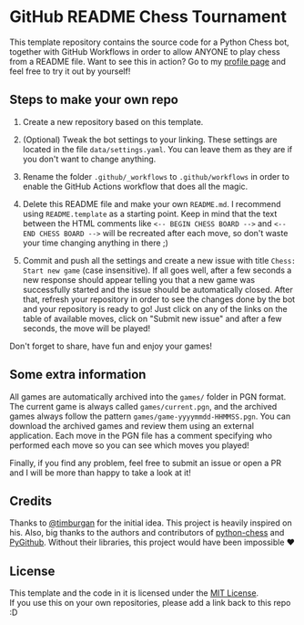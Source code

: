 # GitHub README Chess Tournament

This template repository contains the source code for a Python Chess bot, together with GitHub Workflows in order to allow ANYONE to play chess from a README file. Want to see this in action? Go to my [profile page](https://github.com/marcizhu) and feel free to try it out by yourself!


## Steps to make your own repo

1. Create a new repository based on this template.

2. (Optional) Tweak the bot settings to your linking. These settings are located in the file `data/settings.yaml`. You can leave them as they are if you don't want to change anything.

3. Rename the folder `.github/_workflows` to `.github/workflows` in order to enable the GitHub Actions workflow that does all the magic.

4. Delete this README file and make your own `README.md`. I recommend using `README.template` as a starting point. Keep in mind that the text between the HTML comments like `<-- BEGIN CHESS BOARD -->` and `<-- END CHESS BOARD -->` will be recreated after each move, so don't waste your time changing anything in there ;)

5. Commit and push all the settings and create a new issue with title `Chess: Start new game` (case insensitive). If all goes well, after a few seconds a new response should appear telling you that a new game was successfully started and the issue should be automatically closed. After that, refresh your repository in order to see the changes done by the bot and your repository is ready to go! Just click on any of the links on the table of available moves, click on "Submit new issue" and after a few seconds, the move will be played!

Don't forget to share, have fun and enjoy your games!


## Some extra information

All games are automatically archived into the `games/` folder in PGN format. The current game is always called `games/current.pgn`, and the archived games always follow the pattern `games/game-yyyymmdd-HHMMSS.pgn`. You can download the archived games and review them using an external application. Each move in the PGN file has a comment specifying who performed each move so you can see which moves you played!

Finally, if you find any problem, feel free to submit an issue or open a PR and I will be more than happy to take a look at it!


## Credits

Thanks to [@timburgan](https://github.com/timburgan) for the initial idea. This project is heavily inspired on his. Also, big thanks to the authors and contributors of [python-chess](https://python-chess.readthedocs.io/en/latest/) and [PyGithub](https://pygithub.readthedocs.io/en/latest/). Without their libraries, this project would have been impossible :heart:


## License

This template and the code in it is licensed under the [MIT License](https://github.com/marcizhu/readme-chess/LICENSE).  
If you use this on your own repositories, please add a link back to this repo :D

